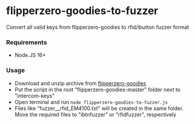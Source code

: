 # flipperzero-goodies-to-fuzzer
Convert all valid keys from flipperzero-goodies to rfid/ibutton fuzzer format

### Requirements
* Node.JS 16+

### Usage
* Download and unzip archive from [flipperzero-goodies](https://github.com/wetox-team/flipperzero-goodies)
* Put the script in the root "flipperzero-goodies-master" folder next to "intercom-keys"
* Open terminal and run `node flipperzero-goodies-to-fuzzer.js`
* Files like "fuzzer__rfid_EM4100.txt" will be created in the same folder. Move the required files to "ibtnfuzzer" or "rfidfuzzer", respectively
